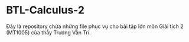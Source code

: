 # BTL-Calculus-2
Đây là repository chứa những file phục vụ cho bài tập lớn môn Giải tích 2 (MT1005) của thầy Trương Văn Trí.
